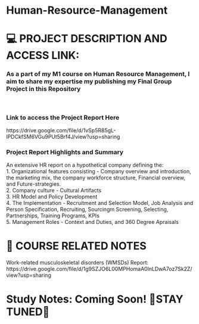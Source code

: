 # Human-Resource-Management

<h1> 💻 PROJECT DESCRIPTION AND ACCESS LINK:  </h1>
<h3> As a part of my M1 course on Human Resource Management, I aim to share my expertise my publishing my Final Group Project in this Repository </h3> 
<br>

<h3> Link to access the Project Report Here </h3>
https://drive.google.com/file/d/1vSp5R85gL-lPDCkfSM6VGu9PUt5Brf4J/view?usp=sharing

<h3> Project Report Highlights and Summary </h3>
<p> An extensive HR report on a hypothetical company defining the: <br>
  1. Organizational features consisting - Company overview and introduction, the marketing mix, the company workforce structure, Financial overview, and Future-strategies. <br>
  2. Company culture - Cultural Artifacts<br>
  3. HR Model and Policy Development<br>
  4. The Implementation - Recruitment and Selection Model, Job Analysis and Person Specification, Recruiting, Sourcingm Screening, Selecting, Partnerships, Training Programs, KPIs<br>
  5. Management Roles - Context and Duties, and 360 Degree Apraisals
</p>

<h1> 📓 COURSE RELATED NOTES  </h1>

<p>  Work-related musculoskeletal disorders (WMSDs) Report: <br>
  https://drive.google.com/file/d/1g9SZJO6L00MPHomaA0lnLDwA7oz7Sk2Z/view?usp=sharing <br>

  <h1> Study Notes: Coming Soon! 🌸STAY TUNED🌸 </h1>
